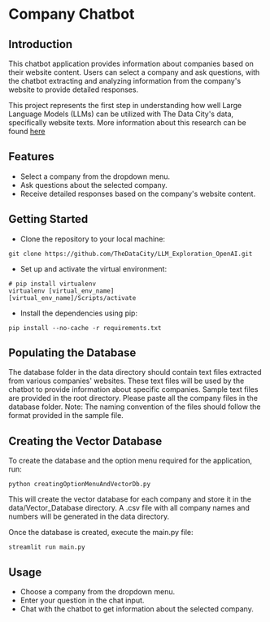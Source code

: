 # Company Chatbot

## Introduction
This chatbot application provides information about companies based on their website content. Users can select a company and ask questions, with the chatbot extracting and analyzing information from the company's website to provide detailed responses.

This project represents the first step in understanding how well Large Language Models (LLMs) can be utilized with The Data City's data, specifically website texts. More information about this research can be found  [here](https://thedatacity.sharepoint.com/:w:/s/TheDataCity/EZ05n8QrgDhBthvy82tVjkwBGSUQyS5eAyjBUlx1lWahTg?e=aVBo7E) 

## Features
- Select a company from the dropdown menu.
- Ask questions about the selected company.
- Receive detailed responses based on the company's website content.

## Getting Started
- Clone the repository to your local machine:
```shell
git clone https://github.com/TheDataCity/LLM_Exploration_OpenAI.git
```
- Set up and activate the virtual environment:
```shell
# pip install virtualenv
virtualenv [virtual_env_name]
[virtual_env_name]/Scripts/activate   

```
- Install the dependencies using pip:
```shell
pip install --no-cache -r requirements.txt
```
## Populating the Database
The database folder in the data directory should contain text files extracted from various companies' websites. These text files will be used by the chatbot to provide information about specific companies. Sample text files are provided in the root directory. Please paste all the company files in the database folder.
Note: The naming convention of the files should follow the format provided in the sample file.

## Creating the Vector Database
To create the database and the option menu required for the application, run:
```shell
python creatingOptionMenuAndVectorDb.py
```
This will create the vector database for each company and store it in the data/Vector_Database directory. A .csv file with all company names and numbers will be generated in the data directory.

Once the database is created, execute the main.py file:
```shell
streamlit run main.py
```

## Usage
- Choose a company from the dropdown menu.
- Enter your question in the chat input.
- Chat with the chatbot to get information about the selected company.
